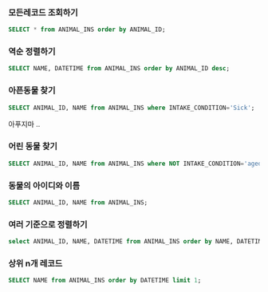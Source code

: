 ### 모든레코드 조회하기

```sql
SELECT * from ANIMAL_INS order by ANIMAL_ID;
```

### 역순 정렬하기

```sql
SELECT NAME, DATETIME from ANIMAL_INS order by ANIMAL_ID desc;
```

### 아픈동물 찾기

```sql
SELECT ANIMAL_ID, NAME from ANIMAL_INS where INTAKE_CONDITION='Sick';
```

아푸지마 ..

### 어린 동물 찾기

```sql
SELECT ANIMAL_ID, NAME from ANIMAL_INS where NOT INTAKE_CONDITION='aged';
```

### 동물의 아이디와 이름

```sql
SELECT ANIMAL_ID, NAME from ANIMAL_INS;
```

### 여러 기준으로 정렬하기

```sql
select ANIMAL_ID, NAME, DATETIME from ANIMAL_INS order by NAME, DATETIME desc;
```

### 상위 n개 레코드

```sql
SELECT NAME from ANIMAL_INS order by DATETIME limit 1;
```
